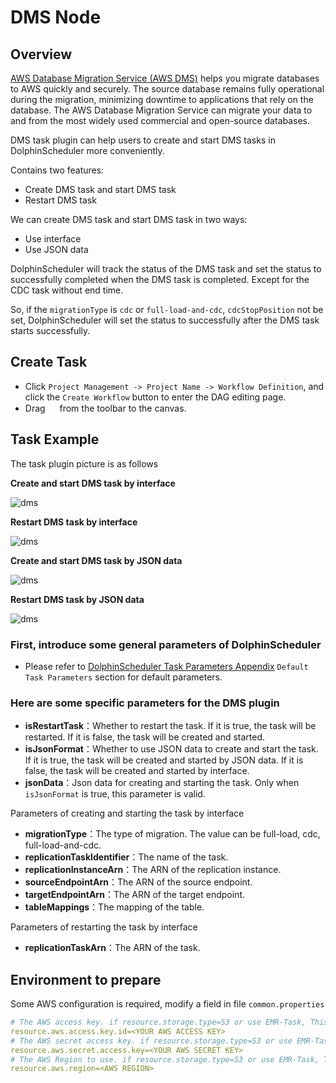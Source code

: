 # DMS Node

## Overview

[AWS Database Migration Service (AWS DMS)](https://aws.amazon.com/cn/dms) helps you migrate databases to AWS quickly and securely.
The source database remains fully operational during the migration, minimizing downtime to applications that rely on the database.
The AWS Database Migration Service can migrate your data to and from the most widely used commercial and open-source databases.

DMS task plugin can help users to create and start DMS tasks in DolphinScheduler more conveniently.

Contains two features:
- Create DMS task and start DMS task
- Restart DMS task

We can create DMS task and start DMS task in two ways:
- Use interface
- Use JSON data

DolphinScheduler will track the status of the DMS task and set the status to successfully completed when the DMS task is completed. Except for the CDC task without end time.

So, if the `migrationType` is `cdc` or `full-load-and-cdc`, `cdcStopPosition` not be set, DolphinScheduler will set the status to successfully after the DMS task starts successfully.

## Create Task

- Click `Project Management -> Project Name -> Workflow Definition`, and click the `Create Workflow` button to enter the DAG editing page.
- Drag <img src="../../../../img/tasks/icons/dms.png" width="15"/> from the toolbar to the canvas.

## Task Example

The task plugin picture is as follows

**Create and start DMS task by interface**

![dms](../../../../img/tasks/demo/dms_create_and_start.png)

**Restart DMS task by interface**

![dms](../../../../img/tasks/demo/dms_restart.png)

**Create and start DMS task by JSON data**

![dms](../../../../img/tasks/demo/dms_create_and_start_json.png)

**Restart DMS task by JSON data**

![dms](../../../../img/tasks/demo/dms_restart_json.png)

### First, introduce some general parameters of DolphinScheduler

- Please refer to [DolphinScheduler Task Parameters Appendix](appendix.md) `Default Task Parameters` section for default parameters.

### Here are some specific parameters for the DMS plugin

- **isRestartTask**：Whether to restart the task. If it is true, the task will be restarted. If it is false, the task will be created and started.
- **isJsonFormat**：Whether to use JSON data to create and start the task. If it is true, the task will be created and started by JSON data. If it is false, the task will be created and started by interface.
- **jsonData**：Json data for creating and starting the task. Only when `isJsonFormat` is true, this parameter is valid.

Parameters of creating and starting the task by interface

- **migrationType**：The type of migration. The value can be full-load, cdc, full-load-and-cdc.
- **replicationTaskIdentifier**：The name of the task.
- **replicationInstanceArn**：The ARN of the replication instance.
- **sourceEndpointArn**：The ARN of the source endpoint.
- **targetEndpointArn**：The ARN of the target endpoint.
- **tableMappings**：The mapping of the table.

Parameters of restarting the task by interface

- **replicationTaskArn**：The ARN of the task.

## Environment to prepare

Some AWS configuration is required, modify a field in file `common.properties`

```yaml
# The AWS access key. if resource.storage.type=S3 or use EMR-Task, This configuration is required
resource.aws.access.key.id=<YOUR AWS ACCESS KEY>
# The AWS secret access key. if resource.storage.type=S3 or use EMR-Task, This configuration is required
resource.aws.secret.access.key=<YOUR AWS SECRET KEY>
# The AWS Region to use. if resource.storage.type=S3 or use EMR-Task, This configuration is required
resource.aws.region=<AWS REGION>
```

